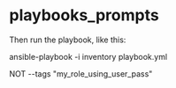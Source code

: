 # playbooks_prompts
Then run the playbook, like this:

ansible-playbook -i inventory playbook.yml  

NOT --tags "my_role_using_user_pass" 
